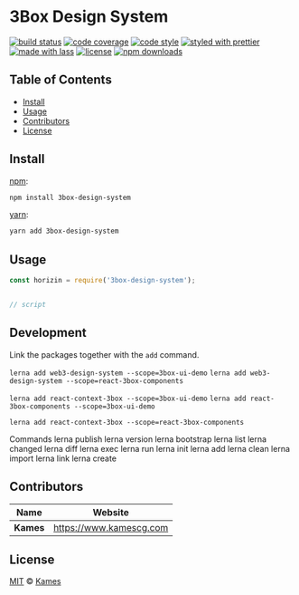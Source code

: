 # 3Box Design System

[![build status](https://img.shields.io/travis/com/KamesCG/3box-design-system.svg)](https://travis-ci.com/KamesCG/3box-design-system)
[![code coverage](https://img.shields.io/codecov/c/github/KamesCG/3box-design-system.svg)](https://codecov.io/gh/KamesCG/3box-design-system)
[![code style](https://img.shields.io/badge/code_style-XO-5ed9c7.svg)](https://github.com/sindresorhus/xo)
[![styled with prettier](https://img.shields.io/badge/styled_with-prettier-ff69b4.svg)](https://github.com/prettier/prettier)
[![made with lass](https://img.shields.io/badge/made_with-lass-95CC28.svg)](https://lass.js.org)
[![license](https://img.shields.io/github/license/KamesCG/3box-design-system.svg)](LICENSE)
[![npm downloads](https://img.shields.io/npm/dt/3box-design-system.svg)](https://npm.im/3box-design-system)

## Table of Contents

* [Install](#install)
* [Usage](#usage)
* [Contributors](#contributors)
* [License](#license)

## Install

[npm][]:

```sh
npm install 3box-design-system
```

[yarn][]:

```sh
yarn add 3box-design-system
```


## Usage

```js
const horizin = require('3box-design-system');


// script
```

## Development

Link the packages together with the `add` command.

`lerna add web3-design-system --scope=3box-ui-demo`
`lerna add web3-design-system --scope=react-3box-components`

`lerna add react-context-3box --scope=3box-ui-demo`
`lerna add react-3box-components --scope=3box-ui-demo`

`lerna add react-context-3box --scope=react-3box-components`

Commands
lerna publish
lerna version
lerna bootstrap
lerna list
lerna changed
lerna diff
lerna exec
lerna run
lerna init
lerna add
lerna clean
lerna import
lerna link
lerna create


## Contributors

| Name      | Website                   |
| --------- | ------------------------- |
| **Kames** | <https://www.kamescg.com> |


## License

[MIT](LICENSE) © [Kames](https://www.kamescg.com)


## 

[npm]: https://www.npmjs.com/

[yarn]: https://yarnpkg.com/
